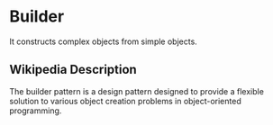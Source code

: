 # Builder
It constructs complex objects from simple objects.

## Wikipedia Description

The builder pattern is a design pattern designed to provide a flexible solution to various object creation problems in object-oriented programming.


